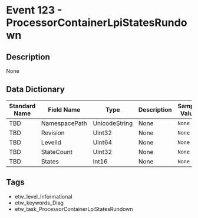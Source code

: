 # Event 123 - ProcessorContainerLpiStatesRundown

## Description
None

## Data Dictionary
|Standard Name|Field Name|Type|Description|Sample Value|
|---|---|---|---|---|
|TBD|NamespacePath|UnicodeString|None|`None`|
|TBD|Revision|UInt32|None|`None`|
|TBD|LevelId|UInt64|None|`None`|
|TBD|StateCount|UInt32|None|`None`|
|TBD|States|Int16|None|`None`|

## Tags
* etw_level_Informational
* etw_keywords_Diag
* etw_task_ProcessorContainerLpiStatesRundown